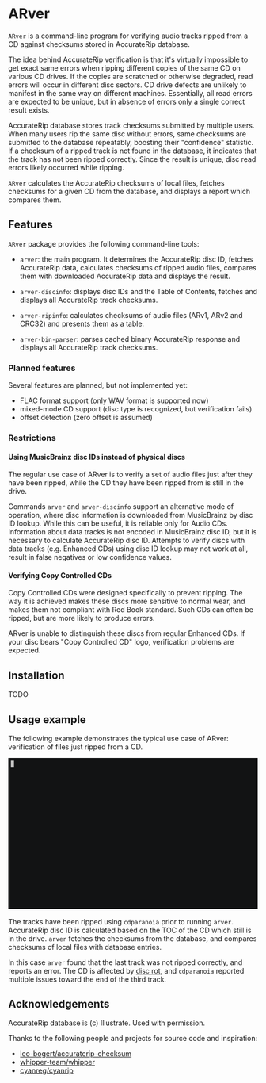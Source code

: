 # ARver

`ARver` is a command-line program for verifying audio tracks ripped from a CD
against checksums stored in AccurateRip database.

The idea behind AccurateRip verification is that it's virtually impossible to
get exact same errors when ripping different copies of the same CD on various
CD drives. If the copies are scratched or otherwise degraded, read errors will
occur in different disc sectors. CD drive defects are unlikely to manifest in
the same way on different machines. Essentially, all read errors are expected
to be unique, but in absence of errors only a single correct result exists.

AccurateRip database stores track checksums submitted by multiple users. When
many users rip the same disc without errors, same checksums are submitted to
the database repeatably, boosting their "confidence" statistic. If a checksum
of a ripped track is not found in the database, it indicates that the track has
not been ripped correctly. Since the result is unique, disc read errors likely
occurred while ripping.

`ARver` calculates the AccurateRip checksums of local files, fetches checksums
for a given CD from the database, and displays a report which compares them.

## Features

`ARver` package provides the following command-line tools:

* `arver`: the main program. It determines the AccurateRip disc ID, fetches
AccurateRip data, calculates checksums of ripped audio files, compares them
with downloaded AccurateRip data and displays the result.

* `arver-discinfo`: displays disc IDs and the Table of Contents, fetches and
displays all AccurateRip track checksums.

* `arver-ripinfo`: calculates checksums of audio files (ARv1, ARv2 and CRC32)
and presents them as a table.

* `arver-bin-parser`: parses cached binary AccurateRip response and displays
all AccurateRip track checksums.

### Planned features

Several features are planned, but not implemented yet:

* FLAC format support (only WAV format is supported now)
* mixed-mode CD support (disc type is recognized, but verification fails)
* offset detection (zero offset is assumed)

### Restrictions

#### Using MusicBrainz disc IDs instead of physical discs

The regular use case of ARver is to verify a set of audio files just after they
have been ripped, while the CD they have been ripped from is still in the drive.

Commands `arver` and `arver-discinfo` support an alternative mode of operation,
where disc information is downloaded from MusicBrainz by disc ID lookup. While
this can be useful, it is reliable only for Audio CDs. Information about data
tracks is not encoded in MusicBrainz disc ID, but it is necessary to calculate
AccurateRip disc ID. Attempts to verify discs with data tracks (e.g. Enhanced
CDs) using disc ID lookup may not work at all, result in false negatives or low
confidence values.

#### Verifying Copy Controlled CDs

Copy Controlled CDs were designed specifically to prevent ripping. The way it
is achieved makes these discs more sensitive to normal wear, and makes them
not compliant with Red Book standard. Such CDs can often be ripped, but are
more likely to produce errors.

ARver is unable to distinguish these discs from regular Enhanced CDs. If your
disc bears "Copy Controlled CD" logo, verification problems are expected.

## Installation

TODO

## Usage example

The following example demonstrates the typical use case of ARver: verification
of files just ripped from a CD.

![ARver usage example](doc/arver_usage.gif)

The tracks have been ripped using `cdparanoia` prior to running `arver`.
AccurateRip disc ID is calculated based on the TOC of the CD which still is
in the drive. `arver` fetches the checksums from the database, and compares
checksums of local files with database entries.

In this case `arver` found that the last track was not ripped correctly, and
reports an error. The CD is affected by [disc rot], and `cdparanoia` reported
multiple issues toward the end of the third track.

## Acknowledgements

AccurateRip database is (c) Illustrate. Used with permission.

Thanks to the following people and projects for source code and inspiration:

* [leo-bogert/accuraterip-checksum]
* [whipper-team/whipper]
* [cyanreg/cyanrip]

[disc rot]: https://en.wikipedia.org/wiki/Disc_rot
[leo-bogert/accuraterip-checksum]: https://github.com/leo-bogert/accuraterip-checksum
[whipper-team/whipper]: https://github.com/whipper-team/whipper
[cyanreg/cyanrip]: https://github.com/cyanreg/cyanrip
